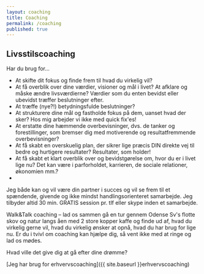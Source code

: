 ```yaml
---
layout: coaching
title: Coaching
permalink: /coaching
published: true
---
```


## Livsstilscoaching

Har du brug for...

- At skifte dit fokus og finde frem til hvad du virkelig vil? 
- At få overblik over dine værdier, visioner og mål i livet? At afklare og måske ændre livsværdierne? Værdier som du enten bevidst eller ubevidst træffer beslutninger efter.
- At træffe (nye?!) betydningsfulde beslutninger?
- At strukturere dine mål og fastholde fokus på dem, uanset hvad der sker? Hos mig arbejder vi ikke med quick fix'es! 
- At erstatte dine hæmmende overbevisninger, dvs. de tanker og forestillinger, som bremser dig med motiverende og resultatfremmende overbevisninger? 
- At få skabt en overskuelig plan, der sikrer lige præcis DIN direkte vej til bedre og hurtigere resultater? Resultater, som holder!
- At få skabt et klart overblik over og bevidstgørelse om, hvor du er i livet lige nu? Det kan være i  parforholdet, karrieren, de sociale relationer, økonomien mm.?
- 

Jeg både kan og vil være din partner i succes og vil se frem til et spændende, givende og ikke mindst handlingsorienteret samarbejde. Jeg tilbyder altid 30 min. GRATIS session pr. tlf eller skype inden et samarbejde.

Walk&Talk coaching – lad os sammen gå en tur gennem Odense Sv's flotte skov og natur langs åen med 2 store kopper kaffe og finde ud af, hvad du virkelig gerne vil, hvad du virkelig ønsker at opnå, hvad du har brug for lige nu. Er du i tvivl om coaching kan hjælpe dig, så vent ikke med at ringe og lad os mødes.

Hvad ville det give dig at gå efter dine drømme?

[Jeg har brug for erhvervscoaching]({{ site.baseurl }}erhvervscoaching)
